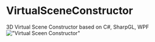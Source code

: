 VirtualSceneConstructor
=======================

3D Virtual Scene Constructor based on C#, SharpGL, WPF
!["Virtual Sceen Constructor"](/VirtualSceneConstructor.jpg?raw=true "Virtual Sceen Constructor")
